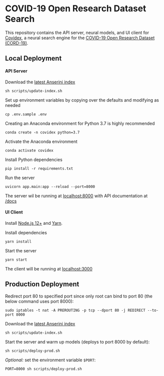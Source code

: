 # COVID-19 Open Research Dataset Search

This repository contains the API server, neural models, and UI client for [Covidex](https://covidex.ai), a neural search engine for the [COVID-19 Open Research Dataset (CORD-19)](https://pages.semanticscholar.org/coronavirus-research).


## Local Deployment

#### API Server

Download the [latest Anserini index](https://github.com/castorini/anserini/blob/master/docs/experiments-covid.md)
```
sh scripts/update-index.sh
```

Set up environment variables by copying over the defaults and modifying as needed
```
cp .env.sample .env
```

Creating an Anaconda environment for Python 3.7 is highly recommended
```
conda create -n covidex python=3.7
```

Activate the Anaconda environment
```
conda activate covidex
```

Install Python dependencies
```
pip install -r requirements.txt
```

Run the server
```
uvicorn app.main:app --reload --port=8000
```

The server wil be running at [localhost:8000](http://localhost:8000) with API documentation at [/docs](http://localhost:8000/docs)

#### UI Client

Install  [Node.js 12+](https://nodejs.org/en/download/) and [Yarn](https://classic.yarnpkg.com/en/docs/install/).

Install dependencies
```
yarn install
```

Start the server
```
yarn start
```

The client will be running at [localhost:3000](http://localhost:3000)


## Production Deployment

Redirect port 80 to specified port since only root can bind to port 80 (the below command uses port 8000):
```
sudo iptables -t nat -A PREROUTING -p tcp --dport 80 -j REDIRECT --to-port 8000
```

Download the [latest Anserini index](https://github.com/castorini/anserini/blob/master/docs/experiments-covid.md)
```
sh scripts/update-index.sh
```

Start the server and warm up models (deploys to port 8000 by default):
```
sh scripts/deploy-prod.sh
```

*Optional:* set the environment variable `$PORT`:
```
PORT=8000 sh scripts/deploy-prod.sh
```
